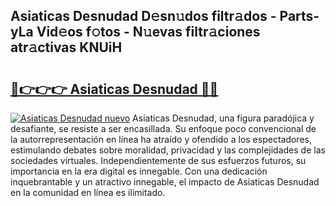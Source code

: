 ## Asiaticas Desnudad D𝚎sn𝚞dos filtr𝚊dos - Parts-yLa Vid𝚎os f𝚘tos - N𝚞evas filtr𝚊ciones atr𝚊ctivas KNUiH

# <h2><a href="http://mb9ux41.tromn.icu/?c=Asiaticas+Desnudad">🔗👉👉👉 Asiaticas Desnudad 🔗🔗</a></h2>

[![Asiaticas Desnudad nuevo](https://i.imgur.com/pEAQMta.gif)](http://mb9ux41.tromn.icu/?c=Asiaticas+Desnudad)
Asiaticas Desnudad, una figura paradójica y desafiante, se resiste a ser encasillada. Su enfoque poco convencional de la autorrepresentación en línea ha atraído y ofendido a los espectadores, estimulando debates sobre moralidad, privacidad y las complejidades de las sociedades virtuales. Independientemente de sus esfuerzos futuros, su importancia en la era digital es innegable. Con una dedicación inquebrantable y un atractivo innegable, el impacto de Asiaticas Desnudad en la comunidad en línea es ilimitado.
